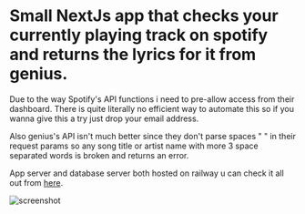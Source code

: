 Small **NextJs** app that checks your currently playing track on spotify and returns the lyrics for it from genius.
====
Due to the way Spotify's API functions i need to pre-allow access from their dashboard. There is quite literally no efficient way to automate this so if you wanna give this a try just drop your email address.

Also genius's API isn't much better since they don't parse spaces " " in their request params so any song title or artist name with more 3 space separated words is broken and returns an error.

App server and database server both hosted on railway u can check it all out from [here](https://lyricfy-production.up.railway.app).

![screenshot](https://iili.io/HnmB84p.md.png)
